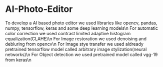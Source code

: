# AI-Photo-Editor
To develop a AI based photo editor we used libraries like opencv, pandas, numpy, tensorflow, keras and some deep learning models\n
  For automatic color correction we used contrast limited adaptive histogram equalization(CLAHE)\n
  For Image restoration we used denoising and debluring from opencv\n
  For Image stye transfer we used aldready pretrained tensorflow model called arbitrary image stylization(neural networks)\n
  For Object detection we used pretrained model called vgg-19 from keras\n
  
  
  
  
